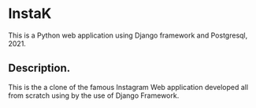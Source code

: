 # InstaK

This is a Python web application using Django framework and Postgresql, 2021.

## Description.
This is the a clone of the famous Instagram Web application developed all from scratch using by the use of Django Framework.

